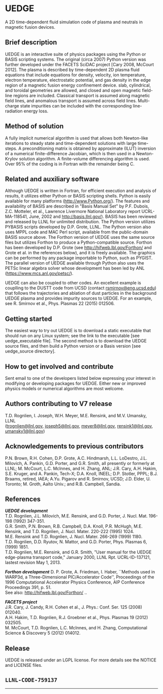 # UEDGE
A 2D time-dependent fluid simulation code of plasma and neutrals in magnetic fusion devices.
## Brief description 
UEDGE is an interactive suite of physics packages using the Python or BASIS scripting systems. 
The original (circa 2007) Python version was further developed under the FACETS SciDAC project 
[Cary 2008, McCourt 2012]. The plasma is described by time-dependent 2D plasma fluid equations 
that include equations for density, velocity, ion temperature, electron temperature, electrostatic 
potential, and gas density in the edge region of a magnetic fusion energy confinement device. slab, 
cylindrical, and toroidal geometries are allowed, and closed and open magnetic field-line regions 
are included. Classical transport is assumed along magnetic field lines, and anomalous transport 
is assumed across field lines.  Multi-charge state impurities can be included with the corresponding 
line-radiation energy loss. 

## Method of solution
A fully implicit numerical algorithm is used that allows both Newton-like iterations to steady state 
and time-dependent solutions with large time-steps.  A preconditioning matrix is obtained by approximate 
(ILUT) inversion of a numerical finite-difference Jacobian, which is then used in a Newton-Krylov 
solution algorithm. A finite-volume differencing algorithm is used. Over 95% of the coding is in 
Fortran with the remainder being C.

## Related and auxiliary software

Although UEDGE is written in Fortran, for efficient execution and analysis of results, it utilizes 
either Python or BASIS scripting shells. Python is easily available for many platforms 
(http://www.Python.org/). The features and availability of BASIS are described in "Basis Manual Set" 
by P.F. Dubois, Z.C. Motteler, et al., Lawrence Livermore National Laboratory report UCRL-MA-118541, 
June, 2002 and http://basis.llnl.gov/).  BASIS has been reviewed and released by LLNL for unlimited 
distribution. The Python version utilizes PYBASIS scripts developed by D.P. Grote, LLNL.  The Python 
version also uses MPPL code and MAC Perl script, available from the public-domain BASIS source above. 
The Forthon version of UEDGE uses the same source files but utilizes Forthon to produce a Python-compatible 
source.  Forthon has been developed by D.P. Grote (see http://hifweb.lbl.gov/Forthon/ and Grote et al. 
in the references below), and it is freely available. The graphics can be performed by any package importable 
to Python, such as PYGIST.  The parallel version of UEDGE available through Python also uses the PETSc linear 
algebra solver whose development has been led by ANL (https://www.mcs.anl.gov/petsc/).

UEDGE can also be coupled to other codes.  An excellent example is couplling to the DUSTT code from
UCSD (contact rsmirnov@eng.ucsd.edu) that follows the trajectories and ablation of dust particles in
the background UEDGE plasma and provides impurity sources to UEDGE.  For an example, see R. Smirnov
et al., Phys. Plasmas 22 (2015) 012506.

## Getting started 
The easiest way to try out UEDGE is to download a static executable that should run on any Linux system; see
the link to the executable [see uedge_executable file].  The second method is to download the UEDGE source files, and then build a Python
version or a Basis version [see uedge_source directory].

## How to get involved and contribute
Sent email to one of the developers listed below expressing your interest in modifying or developing packages 
for UEDGE.  Either new or improved physics models or numerical algorithms are most welcome.

## Authors contributing to V7 release
T.D. Rognlien, I. Joseph, W.H. Meyer, M.E. Rensink, and M.V. Umansky, LLNL  
(trognlien@llnl.gov, joseph5@llnl.gov, meyer8@llnl.gov, rensink1@llnl.gov, umansky1@llnl.gov)

## Acknowledgements to previous contributors
P.N. Brown, R.H. Cohen, D.P. Grote, A.C. Hindmarsh, L.L. LoDestro, J.L. Milovich, 
A. Pankin, G.D. Porter, and G.R. Smith, all presently or formerly at LLNL; M. McCourt, 
L.C. McInnes, and H. Zhang, ANL; J.R. Cary, A.H. Hakim, S.E. Kruger, and A. Pankin, Tech-X; 
D.A. Knoll, INEEL; D.P. Stotler, PPPL; B.J. Braams, retired, IAEA; A.Yu. Pigarov and 
R. Smirnov, UCSD; J.D. Elder, U. Toronto; M. Groth, Aalto Univ.; and R.B. Campbell, Sandia.

## References
**_UEDGE development_**   
T.D. Rognlien, J.L. Milovich, M.E. Rensink, and G.D. Porter, J. Nucl. Mat. 196-198 (1992) 347-351.  
G.R. Smith, P.N. Brown, R.B. Campbell, D.A. Knoll, P.R. McHugh, M.E. Rensink, and T.D. Rognlien, J. Nucl. Mater. 220-222 (1995) 1024.  
M.E. Rensink and T.D. Rognlien, J. Nucl. Mater. 266-269 (1999) 1180.  
T.D. Rognlien, D.D. Ryutov, N. Mattor, and G.D. Porter, Phys. Plasmas 6, (1999) 1851.  
T.D. Rognlien, M.E. Rensink, and G.R. Smith, "User manual for the UEDGE edge-plasma transport code," January 2000, LLNL Rpt. UCRL-ID-137121, lastest revision May 1, 2013.  

**_Forthon development_** 
D. P. Grote, A. Friedman, I. Haber, ``Methods used in WARP3d, a Three-Dimensional PIC/Accelerator Code'', Proceedings of the 1996 Computational Accelerator Physics Conference, AIP Conference Proceedings 391, p. 51.  
See also: http://hifweb.lbl.gov/Forthon/  ..

**_FACETS project_**    
J.R. Cary, J. Candy, R.H. Cohen et al., J. Phys.: Conf. Ser. 125 (2008) 012040.  
A.H. Hakim, T.D. Rognlien, R.J. Groebner et al., Phys. Plasmas 19 (2012) 032505.  
M. McCourt, T.D. Rognlien, L.C. McInnes, and H. Zhang, Computational Science & Discovery 5 (2012) 014012.  

## Release 

UEDGE is released under an LGPL license.  For more details see the
NOTICE and LICENSE files.

``LLNL-CODE-759137``
------
--------
